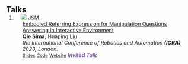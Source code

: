 <h2 id="Talks" style="margin: 2px 0px -15px;">Talks</h2>

<div class="publications">
<ol class="bibliography">




<li>
<div class="pub-row">

  <div class="col-sm-3 abbr" style="position: relative;padding-right: 15px;padding-left: 15px;">
    <img src="assets/img/JSM2021.png" class="teaser img-fluid z-depth-1">
    <abbr class="badge">JSM</abbr>
  </div>

  <div class="col-sm-9" style="position: relative;padding-right: 15px;padding-left: 20px;">
    <div class="title"><a href="assets/files/REMQA.pptx" target="_blank">Embodied Referring Expression for Manipulation Questions Answering in Interactive Environment</a></div>
    <div class="author"><strong>Qie Sima</strong>, Huaping Liu</div>
    <div class="periodical"><em>the International Conference of Robotics and Automation <strong>(ICRA)</strong>, 2023, London.</em></div>
    <div class="links">
      <a href="assets/files/REMQA.pptx" class="btn btn-sm z-depth-0" role="button" target="_blank" style="font-size:12px;">Slides</a>
      <a href="https://github.com/QieSima" class="btn btn-sm z-depth-0" role="button" target="_blank" style="font-size:12px;">Code</a>
      <a href="https://ww2.amstat.org/meetings/jsm/2021/onlineprogram/AbstractDetails.cfm?abstractid=317415" class="btn btn-sm z-depth-0" role="button" target="_blank" style="font-size:12px;">Website</a>
      <!-- <a href="assets/files/JSM2021.bib" class="btn btn-sm z-depth-0" role="button" target="_blank" style="font-size:12px;">BibTex</a> -->
      <strong><i style="color:#7b5aa6">Invited Talk</i></strong>
    </div>
  </div>
</div>
</li>
  

</ol>
</div>
